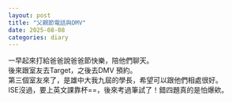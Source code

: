 ```yaml
---
layout: post
title: "父親節電話與DMV"
date: 2025-08-08
categories: diary
---
```

一早起來打給爸爸說爸爸節快樂，陪他們聊天。  
後來跟室友去Target，之後去DMV 預約。  
第三個室友來了，是雄中大我九屆的學長，希望可以跟他們相處很好。  
ISE沒過，要上英文課靠杯==，後來考過筆試了！錯四題真的是怕爆欸。
